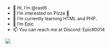 - 👋 Hi, I’m @rast6
- 👀 I’m interested on Pizza 🍕
- 🌱 I’m currently learning HTML and PHP..
- 💞️ I’m Epic
- 📫 You can reach me at Discord: Epic#0014
<picture>
<source 
  srcset="https://github-readme-stats.vercel.app/api?username=rast6&show_icons=true&theme=radical"
  media="(prefers-color-scheme: dark)"
/>
<source
  srcset="https://github-readme-stats.vercel.app/api?username=rast6&show_icons=true"
  media="(prefers-color-scheme: light), (prefers-color-scheme: no-preference)"
/>
<img src="https://github-readme-stats.vercel.app/api?username=rast6&show_icons=true" />
</picture>

